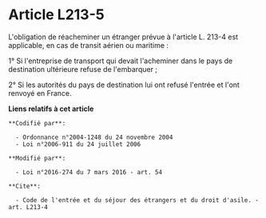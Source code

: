 # Article L213-5

L'obligation de réacheminer un étranger prévue à l'article L. 213-4 est applicable, en cas de transit aérien ou maritime : 

1° Si l'entreprise de transport qui devait l'acheminer dans le pays de destination ultérieure refuse de l'embarquer ; 

2° Si les autorités du pays de destination lui ont refusé l'entrée et l'ont renvoyé en France.

**Liens relatifs à cet article**

	**Codifié par**:

	  - Ordonnance n°2004-1248 du 24 novembre 2004
	  - Loi n°2006-911 du 24 juillet 2006

	**Modifié par**:

	  - Loi n°2016-274 du 7 mars 2016 - art. 54

	**Cite**:

	  - Code de l'entrée et du séjour des étrangers et du droit d'asile. - art. L213-4
